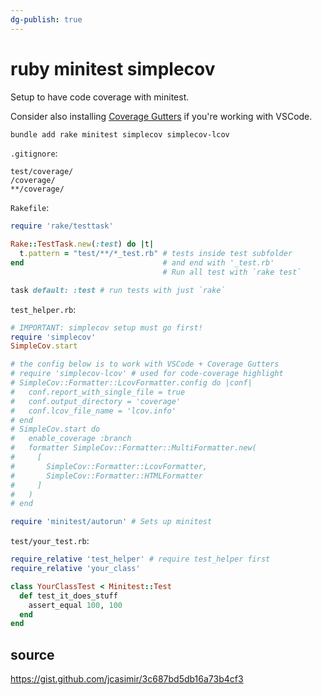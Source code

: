 ```yaml
---
dg-publish: true
---
```

# ruby minitest simplecov

Setup to have code coverage with minitest.

Consider also installing [Coverage Gutters](https://marketplace.visualstudio.com/items?itemName=ryanluker.vscode-coverage-gutters) if you're working with VSCode.

```sh
bundle add rake minitest simplecov simplecov-lcov
```

`.gitignore`:
```
test/coverage/
/coverage/
**/coverage/
```

`Rakefile`:
```ruby
require 'rake/testtask'

Rake::TestTask.new(:test) do |t|
  t.pattern = "test/**/*_test.rb" # tests inside test subfolder
end                               # and end with '_test.rb'
                                  # Run all test with `rake test`

task default: :test # run tests with just `rake`
```

`test_helper.rb`:
```ruby
# IMPORTANT: simplecov setup must go first!
require 'simplecov'
SimpleCov.start

# the config below is to work with VSCode + Coverage Gutters
# require 'simplecov-lcov' # used for code-coverage highlight
# SimpleCov::Formatter::LcovFormatter.config do |conf|
#   conf.report_with_single_file = true
#   conf.output_directory = 'coverage'
#   conf.lcov_file_name = 'lcov.info'
# end
# SimpleCov.start do
#   enable_coverage :branch
#   formatter SimpleCov::Formatter::MultiFormatter.new(
#     [
#       SimpleCov::Formatter::LcovFormatter,
#       SimpleCov::Formatter::HTMLFormatter
#     ]
#   )
# end

require 'minitest/autorun' # Sets up minitest
```

`test/your_test.rb`:
```ruby
require_relative 'test_helper' # require test_helper first
require_relative 'your_class'

class YourClassTest < Minitest::Test
  def test_it_does_stuff
    assert_equal 100, 100
  end
end
```


## source

<https://gist.github.com/jcasimir/3c687bd5db16a73b4cf3>
